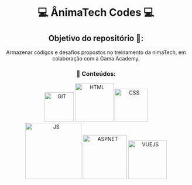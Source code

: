 <div align="center">
  <h1>💻 ÂnimaTech Codes 💻</h1>
  <h2>Objetivo do repositório 🎯:</h2>
  <p>Armazenar códigos e desafios propostos no treinamento da  nimaTech, em colaboração com a Gama Academy.</p>

  <h3>🚀 Conteúdos: </h3>
  <div align="center">
    <img alt="GIT" width="80" src="https://img.shields.io/badge/git%20-F05032?style=for-the-badge&logo=git&logoColor=white"/>
    <img alt="HTML" width="105" src="https://img.shields.io/badge/html5%20-F57501?style=for-the-badge&logo=html5&color=darkorange&logoColor=white"/>
    <img alt="CSS" width="90" src="https://img.shields.io/badge/css3%20-0794E6?style=for-the-badge&logo=css3&logoColor=white"/>
  </div>
  <div align="center">
    <img alt="JS" width="153" src="https://img.shields.io/badge/javascript%20-F7DF1E?style=for-the-badge&logo=javascript&logoColor=gray"/>
    <img alt="ASPNET" width="120" src="https://img.shields.io/badge/asp.net%20-12358a?style=for-the-badge&logo=csharp&logoColor=white"/>
    <img alt="VUEJS" width="105" src="https://img.shields.io/badge/vue.js%20-4FC08D?style=for-the-badge&logo=vue.js&logoColor=white"/>
  </div>
</div>

